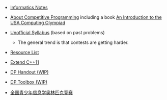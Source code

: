 - [Informatics Notes](https://sendtoaryansh.gitbook.io/informatics-notes/)

- [About Competitive Programming](http://darrenyao.com/) including a book [An Introduction to the USA Computing Olympiad](http://darrenyao.com/usacobook/cpp.pdf)

- [Unofficial Syllabus](https://www.overleaf.com/read/fktckfprxyxn) (based on past problems)
  - The general trend is that contests are getting harder.

- [Resource List](https://github.com/lnishan/awesome-competitive-programming)

- [Extend C++11](https://github.com/Aryansh-S/Mini-Projects/tree/master/CPP-Modernizer)

- [DP Handout (WIP)](https://www.overleaf.com/read/vgdvpkrhjdbb)

- [DP Toolbox (WIP)](https://www.overleaf.com/read/zbhgfnppqthk)

- [全国青少年信息学奥林匹克竞赛](http://noi.ccf.org.cn/)
